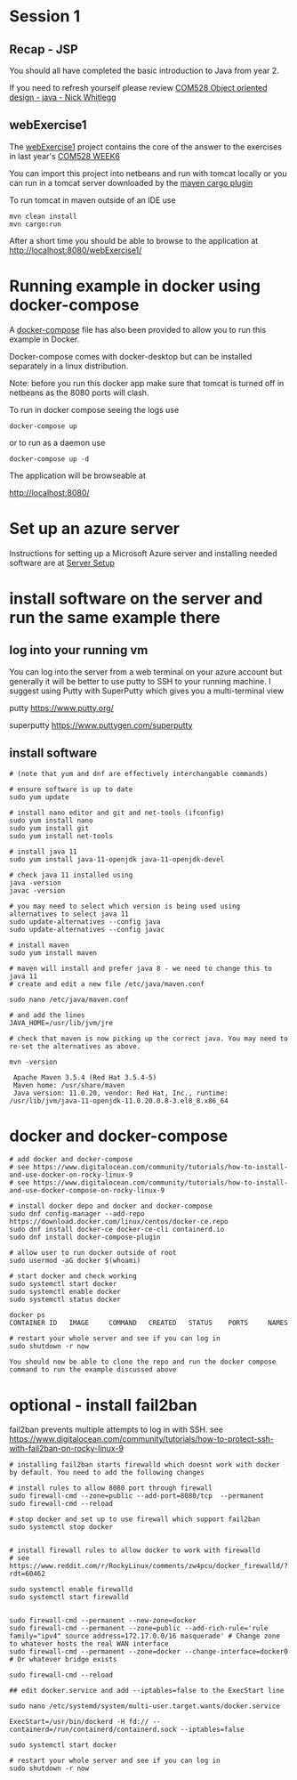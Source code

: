 # Session 1

## Recap - JSP

You should all have completed the basic introduction to Java from year 2. 

If you need to refresh yourself please review [COM528 Object oriented design - java - Nick Whitlegg](https://nwcourses.github.io/COM528/)

## webExercise1

The [webExercise1](../session1/com528-web/webExercise1) project contains the core of the answer to the exercises in last year's [COM528 WEEK6](https://nwcourses.github.io/COM528/week6.html)

You can import this project into netbeans and run with tomcat locally or you can run in a tomcat server downloaded by the [maven cargo plugin](https://codehaus-cargo.github.io/cargo/Maven+3+Plugin.html)


To run tomcat in maven outside of an IDE use

```
mvn clean install
mvn cargo:run
```

After a short time you should be able to browse to the application at 
[http://localhost:8080/webExercise1/](http://localhost:8080/webExercise1/)

# Running example in docker using docker-compose

A [docker-compose](../session1/com528-web/webExercise1/docker-compose) file has also been provided to allow you to run this example in Docker.

Docker-compose comes with docker-desktop but can be installed separately in a linux distribution.

Note: before you run this docker app make sure that tomcat is turned off in netbeans as the 8080 ports will clash.

To run in docker compose seeing the logs use

```
docker-compose up
```

or to run as a daemon use

```
docker-compose up -d
```
The application will be browseable at

[http://localhost:8080/](http://localhost:8080/)

# Set up an azure server 

Instructions for setting up a Microsoft Azure server and installing needed software are at [Server Setup](../session1/serverSetup.md)

# install software on the server and run the same example there

## log into your running vm
You can log into the server from a web terminal on your azure account but generally it will be better to use putty to SSH to your running machine. 
I suggest using Putty with SuperPutty which gives you a multi-terminal view

putty https://www.putty.org/

superputty https://www.puttygen.com/superputty

## install software

```
# (note that yum and dnf are effectively interchangable commands)

# ensure software is up to date
sudo yum update

# install nano editor and git and net-tools (ifconfig)
sudo yum install nano
sudo yum install git
sudo yum install net-tools

# install java 11
sudo yum install java-11-openjdk java-11-openjdk-devel

# check java 11 installed using 
java -version
javac -version

# you may need to select which version is being used using alternatives to select java 11
sudo update-alternatives --config java
sudo update-alternatives --config javac

# install maven
sudo yum install maven

# maven will install and prefer java 8 - we need to change this to java 11
# create and edit a new file /etc/java/maven.conf

sudo nano /etc/java/maven.conf

# and add the lines
JAVA_HOME=/usr/lib/jvm/jre

# check that maven is now picking up the correct java. You may need to re-set the alternatives as above.

mvn -version

 Apache Maven 3.5.4 (Red Hat 3.5.4-5)
 Maven home: /usr/share/maven
 Java version: 11.0.20, vendor: Red Hat, Inc., runtime: /usr/lib/jvm/java-11-openjdk-11.0.20.0.8-3.el8_8.x86_64

```
# docker and docker-compose

```
# add docker and docker-compose
# see https://www.digitalocean.com/community/tutorials/how-to-install-and-use-docker-on-rocky-linux-9
# see https://www.digitalocean.com/community/tutorials/how-to-install-and-use-docker-compose-on-rocky-linux-9 

# install docker depo and docker and docker-compose
sudo dnf config-manager --add-repo https://download.docker.com/linux/centos/docker-ce.repo
sudo dnf install docker-ce docker-ce-cli containerd.io
sudo dnf install docker-compose-plugin

# allow user to run docker outside of root 
sudo usermod -aG docker $(whoami)

# start docker and check working
sudo systemctl start docker
sudo systemctl enable docker
sudo systemctl status docker

docker ps
CONTAINER ID   IMAGE     COMMAND   CREATED   STATUS    PORTS     NAMES

# restart your whole server and see if you can log in
sudo shutdown -r now

You should now be able to clone the repo and run the docker compose command to run the example discussed above
```

# optional - install fail2ban
fail2ban prevents multiple attempts to log in with SSH. 
 see https://www.digitalocean.com/community/tutorials/how-to-protect-ssh-with-fail2ban-on-rocky-linux-9

```
# installing fail2ban starts firewalld which doesnt work with docker by default. You need to add the following changes

# install rules to allow 8080 port through firewall
sudo firewall-cmd --zone=public --add-port=8080/tcp  --permanent
sudo firewall-cmd --reload

# stop docker and set up to use firewall which support fail2ban
sudo systemctl stop docker


# install firewall rules to allow docker to work with firewalld
# see https://www.reddit.com/r/RockyLinux/comments/zw4pcu/docker_firewalld/?rdt=60462

sudo systemctl enable firewalld
sudo systemctl start firewalld


sudo firewall-cmd --permanent --new-zone=docker
sudo firewall-cmd --permanent --zone=public --add-rich-rule='rule family="ipv4" source address=172.17.0.0/16 masquerade' # Change zone to whatever hosts the real WAN interface
sudo firewall-cmd --permanent --zone=docker --change-interface=docker0 # Or whatever bridge exists

sudo firewall-cmd --reload

## edit docker.service and add --iptables=false to the ExecStart line

sudo nano /etc/systemd/system/multi-user.target.wants/docker.service

ExecStart=/usr/bin/dockerd -H fd:// --containerd=/run/containerd/containerd.sock --iptables=false

sudo systemctl start docker

# restart your whole server and see if you can log in
sudo shutdown -r now
```


